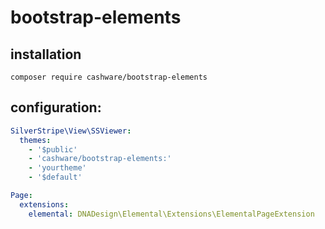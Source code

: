# bootstrap-elements

## installation

`composer require cashware/bootstrap-elements`

## configuration:

```yml
SilverStripe\View\SSViewer:
  themes:
    - '$public'
    - 'cashware/bootstrap-elements:'
    - 'yourtheme'
    - '$default'

Page:
  extensions:
    elemental: DNADesign\Elemental\Extensions\ElementalPageExtension
```
